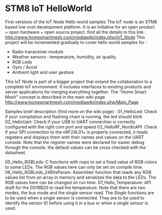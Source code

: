 # STM8 IoT HelloWorld
First versions of the IoT Node Hello world samples
The IoT node is an STM8 based low cost development platform.
It is an initiative for an open product = open hardware + open source project.
find all the details in this link :
http://www.homesmartmesh.com/mediawiki/index.php/IoT_Node
This project will be incremented gradually to cover hello world samples for :
 - Radio transceiver module
 - Weather sensors : temperature, humidity, air quality.
 - RGB Leds
 - Gyro / Accel
 - Ambient light and user gesture

This IoT Node is part of a bigger project that extand the collaboration to a complete IoT environment.
It includes  interfaces to existing products and server applications for merging everything together.
The "Home Smart Mesh" concept is described in the main wiki page
http://www.homesmartmesh.com/mediawiki/index.php/Main_Page

Samples brief description (find more on the wiki page) :
01_HelloLed:	Check if your compilation and flashing chain is running, the led should blink
02_HelloUart:	Check if your USB to UART connection is correctly configured with the right com port and speed
02_HelloRF_NordicAPI:	Check if your SPI connection to the nRF24L01+ is properly connected, it reads registers and displays them with their names and values on the UART console.
Note that the register names were declared for easier debug through the console, the default values can be cross checked with the datasheet.

05_Hello_RGBLeds:	C functions with nops to set a fixed value of RGB colors to some LEDs. The RGB values here can only be set on compile time.
06_Hello_RGBLeds_24BitsParam:	Assembler function that reads any RGB values list from an array in memory and serializes the data to the LEDs. The RGB values here can be changed on run time.
07_Hello_Temperature:	API draft for the DS18B20 to read the temperature. Note that there are two modes, the bus mode and the single sensor read.
The _Single_ functions are to be used when a single sensor is connected. They are to be used to identify the sensor ID before using it in a bus or when a single sensor is used.
